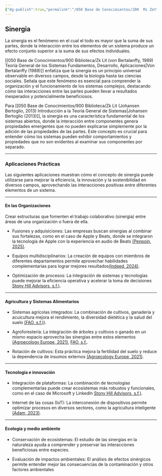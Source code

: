 ```yaml
---
{"dg-publish":true,"permalink":"/050 Base de Conocimientos/200  Mi Zettelkasten/100 Docencia/Org1/2025/Clase 03 Sinergia y Recursividad/Zk Sinergia en la Teoría General de Sistemas/","tags":["digitalGarden","sinergia"]}
---
```


## Sinergia
La sinergia es el fenómeno en el cual el todo es mayor que la suma de sus partes, donde la interacción entre los elementos de un sistema produce un efecto conjunto superior a la suma de sus efectos individuales.

[[050 Base de Conocimientos/900 Biblioteca/Zk Lit (von Bertalanffy, 1989) Teoría General de los Sistemas Fundamentos, Desarrollo, Aplicaciones\|Von Bertalanffy (1989)]] enfatiza que la sinergia es un principio universal observable en diversos campos, desde la biología hasta las ciencias sociales. Señala que este fenómeno es esencial para comprender la organización y el funcionamiento de los sistemas complejos, destacando cómo las interacciones entre las partes pueden llevar a resultados inesperados y potencialmente beneficiosos.

Para [[050 Base de Conocimientos/900 Biblioteca/Zk Lit (Johansen Bertoglio, 2013) Introducción a la Teoría General de Sistemas\|Johansen Bertoglio (2013)]], la sinergia es una característica fundamental de los sistemas abiertos, donde la interacción entre componentes genera propiedades emergentes que no pueden explicarse simplemente por la adición de las propiedades de las partes. Este concepto es crucial para entender cómo los sistemas pueden exhibir comportamientos y propiedades que no son evidentes al examinar sus componentes por separado.

----
### Aplicaciones Prácticas
Las siguientes aplicaciones muestran cómo el concepto de sinergia puede utilizarse para mejorar la eficiencia, la innovación y la sostenibilidad en diversos campos, aprovechando las interacciones positivas entre diferentes elementos de un sistema.

----
#### En las Organizaciones
Crear estructuras que fomenten el trabajo colaborativo (sinergia) entre áreas de una organización o fuera de ella.

- Fusiones y adquisiciones: Las empresas buscan sinergias al combinar sus fortalezas, como en el caso de Apple y Beats, donde se integraron la tecnología de Apple con la experiencia en audio de Beats [(Penpoin, 2025)](https://penpoin.com/business-synergy-examples/).

- Equipos multidisciplinarios: La creación de equipos con miembros de diferentes departamentos permite aprovechar habilidades complementarias para lograr mejores resultados[(Indeed, 2024)](https://www.indeed.com/career-advice/career-development/what-is-synergy).

- Optimización de procesos: La integración de sistemas y tecnologías puede mejorar la eficiencia operativa y acelerar la toma de decisiones [Stony Hill Advisors, s.f.)](https://www.stonyhilladvisors.com/stonyhilladvisors-blog/elevating-business-horizons-the-power-of-technological-synergies-in-innovation).

----
#### Agricultura y Sistemas Alimentarios

- Sistemas agrícolas integrados: La combinación de cultivos, ganadería y acuicultura mejora el rendimiento, la diversidad dietética y la salud del suelo [(FAO, s.f.)](https://www.fao.org/agroecology/knowledge/10-elements/synergies/es/)).

- Agroforestería: La integración de árboles y cultivos o ganado en un mismo espacio aprovecha las sinergias entre estos elementos [(Agroecology Europe, 2021)](https://www.agroecology-europe.org/wp-content/uploads/2021/10/factsheet_synergy2.pdf), [FAO, s.f.](https://www.fao.org/agroforestry/es).

- Rotación de cultivos: Esta práctica mejora la fertilidad del suelo y reduce la dependencia de insumos externos [(Agroecology Europe, 2021)](https://www.agroecology-europe.org/wp-content/uploads/2021/10/factsheet_synergy2.pdf).

----
#### Tecnología e innovación

- Integración de plataformas: La combinación de tecnologías complementarias puede crear ecosistemas más robustos y funcionales, como en el caso de Microsoft y LinkedIn [Stony Hill Advisors, s.f.)](https://www.stonyhilladvisors.com/stonyhilladvisors-blog/elevating-business-horizons-the-power-of-technological-synergies-in-innovation).

- Internet de las cosas (IoT): La interconexión de dispositivos permite optimizar procesos en diversos sectores, como la agricultura inteligente [(Adam, 2023)](https://www.linkedin.com/pulse/technological-synergy-redefining-operations-corporate).

----
#### Ecología y medio ambiente

- Conservación de ecosistemas: El estudio de las sinergias en la naturaleza ayuda a comprender y preservar las interacciones beneficiosas entre especies.

- Evaluación de impactos ambientales: El análisis de efectos sinérgicos permite entender mejor las consecuencias de la contaminación y otros factores ambientales

